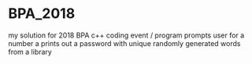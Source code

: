 # BPA_2018
my solution for 2018 BPA c++ coding event 
/
program prompts user for a number a prints out a password with unique randomly generated words from a library
